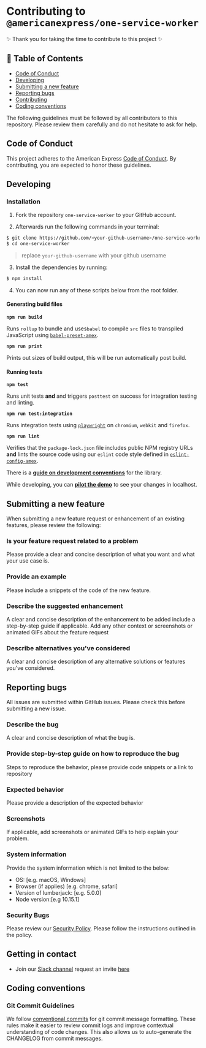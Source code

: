 [conventional-commits]: https://www.conventionalcommits.org/
[eslint-amex]: https://github.com/americanexpress/eslint-config-amex
[babel-amex]: https://github.com/americanexpress/babel-preset-amex
[playwright]: https://github.com/microsoft/playwright

[slack-channel]: https://one-amex.slack.com
[slack-invite]: https://join.slack.com/t/one-amex/shared_invite/enQtOTA0MzEzODExODEwLTlmYzI1Y2U2ZDEwNWJjOTAxYTlmZTYzMjUyNzQyZTdmMWIwZGJmZDM2MDZmYzVjMDk5OWU4OGIwNjJjZWRhMjY

[security-doc]: ./SECURITY.md
[code-of-conduct-doc]: ./CODE_OF_CONDUCT.md
[demo-doc]: ./docs/Demo.md
[development-doc]: ./docs/Development.md

# Contributing to `@americanexpress/one-service-worker`

✨ Thank you for taking the time to contribute to this project ✨

## 📖 Table of Contents

* [Code of Conduct](#code-of-conduct)
* [Developing](#developing)
* [Submitting a new feature](#submitting-a-new-feature)
* [Reporting bugs](#reporting-bugs)
* [Contributing](#getting-in-contact)
* [Coding conventions](#coding-conventions)

The following guidelines must be followed by all contributors to this repository.
Please review them carefully and do not hesitate to ask for help.

## Code of Conduct

This project adheres to the American Express [Code of Conduct](code-of-conduct-doc).
By contributing, you are expected to honor these guidelines.

## Developing

### Installation

1. Fork the repository `one-service-worker` to your GitHub account.

2. Afterwards run the following commands in your terminal:

```bash
$ git clone https://github.com/<your-github-username>/one-service-worker
$ cd one-service-worker
```

> replace `your-github-username` with your github username

3. Install the dependencies by running:

```bash
$ npm install
```

4. You can now run any of these scripts below from the root folder.

#### Generating build files

**`npm run build`**

Runs `rollup` to bundle and uses`babel` to compile `src` files to transpiled JavaScript using
[`babel-preset-amex`][babel-amex].

**`npm run print`**

Prints out sizes of build output, this will be run automatically post build.

#### Running tests

**`npm test`**

Runs unit tests **and** and triggers `posttest` on success for integration testing and linting.

**`npm run test:integration`**

Runs integration tests using [`playwright`][playwright] on `chromium`, `webkit` and `firefox`.

**`npm run lint`**

Verifies that the `package-lock.json` file includes public NPM registry URLs
**and** lints the source code using our `eslint` code style defined in
[`eslint-config-amex`][eslint-amex].

There is a [**guide on development conventions**][development-doc] for the library.

While developing, you can [**pilot the demo**][demo-doc] to see your changes in localhost.

## Submitting a new feature

When submitting a new feature request or enhancement of an existing features,
please review the following:

### Is your feature request related to a problem

Please provide a clear and concise description of what you want and what
your use case is.

### Provide an example

Please include a snippets of the code of the new feature.

### Describe the suggested enhancement

A clear and concise description of the enhancement to be added include a
step-by-step guide if applicable. Add any other context or screenshots or
animated GIFs about the feature request

### Describe alternatives you've considered

A clear and concise description of any alternative solutions or features
you've considered.

## Reporting bugs

All issues are submitted within GitHub issues. Please check this before
submitting a new issue.

### Describe the bug

A clear and concise description of what the bug is.

### Provide step-by-step guide on how to reproduce the bug

Steps to reproduce the behavior, please provide code snippets or a link to repository

### Expected behavior

Please provide a description of the expected behavior

### Screenshots

If applicable, add screenshots or animated GIFs to help explain your problem.

### System information

Provide the system information which is not limited to the below:

- OS: [e.g. macOS, Windows]
- Browser (if applies) [e.g. chrome, safari]
- Version of lumberjack: [e.g. 5.0.0]
- Node version:[e.g 10.15.1]

### Security Bugs

Please review our [Security Policy](security-doc). Please follow the instructions
outlined in the policy.

## Getting in contact

- Join our [Slack channel](slack-channel) request an invite [here](slack-invite)

## Coding conventions

### Git Commit Guidelines

We follow [conventional commits](conventional-commits) for git commit message formatting.
These rules make it easier to review commit logs and improve contextual understanding of
code changes. This also allows us to auto-generate the CHANGELOG from commit messages.